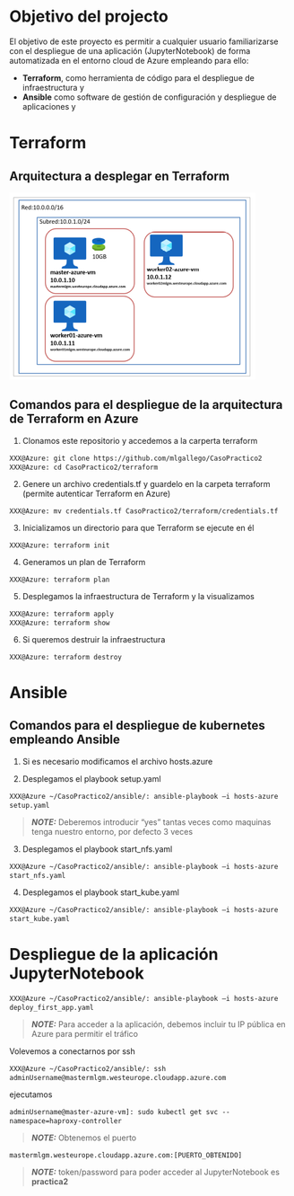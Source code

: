 #  Objetivo del projecto

El objetivo de este proyecto es permitir a cualquier usuario familiarizarse con el despliegue de 
una aplicación (JupyterNotebook) de forma automatizada en el entorno cloud de Azure empleando para ello: 
- **Terraform**, como herramienta de código para el despliegue de infraestructura y
- **Ansible** como software de gestión de configuración y despliegue de aplicaciones y 

# Terraform
## Arquitectura a desplegar en Terraform

![Arquitectura a desplegar con Terraform](images/Terraform-Architecture.png)

##  Comandos para el despliegue de la arquitectura de Terraform en Azure

1. Clonamos este repositorio y accedemos a la carperta terraform
```console
XXX@Azure: git clone https://github.com/mlgallego/CasoPractico2 
XXX@Azure: cd CasoPractico2/terraform
```
2. Genere un archivo credentials.tf y guardelo en la carpeta terraform (permite autenticar Terraform en Azure) 
```console
XXX@Azure: mv credentials.tf CasoPractico2/terraform/credentials.tf 
```

3. Inicializamos un directorio para que Terraform se ejecute en él
```console
XXX@Azure: terraform init 
```

4. Generamos un plan de Terraform 
```console
XXX@Azure: terraform plan 
```

5. Desplegamos la infraestructura de Terraform y la visualizamos
```console
XXX@Azure: terraform apply 
XXX@Azure: terraform show 
```

6. Si queremos destruir la infraestructura 
```console
XXX@Azure: terraform destroy 
```

# Ansible
##  Comandos para el despliegue de kubernetes empleando Ansible
1. Si es necesario modificamos el archivo hosts.azure

2. Desplegamos el playbook setup.yaml
```console
XXX@Azure ~/CasoPractico2/ansible/: ansible-playbook –i hosts-azure setup.yaml
```
> **_NOTE:_** Deberemos introducir “yes” tantas veces como maquinas tenga nuestro entorno, por defecto 3 veces

3. Desplegamos el playbook start_nfs.yaml
```console
XXX@Azure ~/CasoPractico2/ansible/: ansible-playbook –i hosts-azure start_nfs.yaml
```
4. Desplegamos el playbook start_kube.yaml
```console
XXX@Azure ~/CasoPractico2/ansible/: ansible-playbook –i hosts-azure start_kube.yaml
```

# Despliegue de la aplicación JupyterNotebook
```console
XXX@Azure ~/CasoPractico2/ansible/: ansible-playbook –i hosts-azure deploy_first_app.yaml
```
> **_NOTE:_** Para acceder a la aplicación, debemos incluir tu IP pública en Azure para permitir el tráfico

Volevemos a conectarnos por ssh 
```console
XXX@Azure ~/CasoPractico2/ansible/: ssh adminUsername@mastermlgm.westeurope.cloudapp.azure.com
```
ejecutamos 
```console
adminUsername@master-azure-vm]: sudo kubectl get svc --namespace=haproxy-controller
```
> **_NOTE:_** Obtenemos el puerto

```console
mastermlgm.westeurope.cloudapp.azure.com:[PUERTO_OBTENIDO]
```

> **_NOTE:_** token/password para poder acceder al JupyterNotebook es **practica2**
